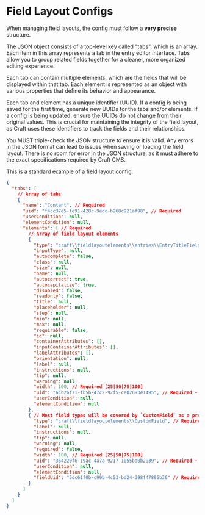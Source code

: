 # Field Layout Configs

When managing field layouts, the config must follow a **very precise** structure.

The JSON object consists of a top-level key called "tabs", which is an array. Each item in this array represents a tab in the entry editor interface. Tabs allow you to group related fields together for a cleaner, more organized editing experience.

Each tab can contain multiple elements, which are the fields that will be displayed within that tab. Each element is represented as an object with various properties that define its behavior and appearance.

Each tab and element has a unique identifier (UUID). If a config is being saved for the first time, generate new UUIDs for the tabs and/or elements. If a config is being updated, ensure the UUIDs do not change from their original values. This is crucial for maintaining the integrity of the field layout, as Craft uses these identifiers to track the fields and their relationships.

You MUST triple-check the JSON structure to ensure it is valid. Any errors in the JSON format can lead to issues when saving or loading the field layout. There is no room for error in the JSON structure, as it must adhere to the exact specifications required by Craft CMS.

This is a standard example of a field layout config:

```json
{
  "tabs": [
    // Array of tabs
    {
      "name": "Content", // Required
      "uid": "f4cc37e5-fe91-428c-9edc-b268c921af98", // Required
      "userCondition": null,
      "elementCondition": null,
      "elements": [ // Required
        // Array of field layout elements
        {
          "type": "craft\\fieldlayoutelements\\entries\\EntryTitleField", // Required
          "inputType": null,
          "autocomplete": false,
          "class": null,
          "size": null,
          "name": null,
          "autocorrect": true,
          "autocapitalize": true,
          "disabled": false,
          "readonly": false,
          "title": null,
          "placeholder": null,
          "step": null,
          "min": null,
          "max": null,
          "requirable": false,
          "id": null,
          "containerAttributes": [],
          "inputContainerAttributes": [],
          "labelAttributes": [],
          "orientation": null,
          "label": null,
          "instructions": null,
          "tip": null,
          "warning": null,
          "width": 100, // Required [25|50|75|100]
          "uid": "6cb26f71-fb5b-47c2-92f5-ce02693e1495", // Required - UID of the field
          "userCondition": null,
          "elementCondition": null
        },
        { // Most field types will be covered by `CustomField` as a proxy for the real field type (identified via the `fieldUid`)
          "type": "craft\\fieldlayoutelements\\CustomField", // Required
          "label": null,
          "instructions": null,
          "tip": null,
          "warning": null,
          "required": false,
          "width": 100, // Required [25|50|75|100]
          "uid": "364220f6-19ac-4a7a-9217-1055ba0b2939", // Required - New or existing UID
          "userCondition": null,
          "elementCondition": null,
          "fieldUid": "5dc61f0b-c99b-4c53-bd24-398f47895b36" // Required - UID of the field, MUST match the field's UID
        }
      ]
    }
  ]
}
```
